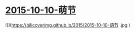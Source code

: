  # [2015-10-10-萌节](https://www.bilibili.com/html/activity-1010.html)
![](https://bilicoverimg.github.io/2015/2015-10-10-萌节 .jpg )
